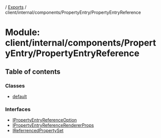 [](../README.md) / [Exports](../modules.md) / client/internal/components/PropertyEntry/PropertyEntryReference

# Module: client/internal/components/PropertyEntry/PropertyEntryReference

## Table of contents

### Classes

- [default](../classes/client_internal_components_propertyentry_propertyentryreference.default.md)

### Interfaces

- [IPropertyEntryReferenceOption](../interfaces/client_internal_components_propertyentry_propertyentryreference.ipropertyentryreferenceoption.md)
- [IPropertyEntryReferenceRendererProps](../interfaces/client_internal_components_propertyentry_propertyentryreference.ipropertyentryreferencerendererprops.md)
- [IReferrencedPropertySet](../interfaces/client_internal_components_propertyentry_propertyentryreference.ireferrencedpropertyset.md)
